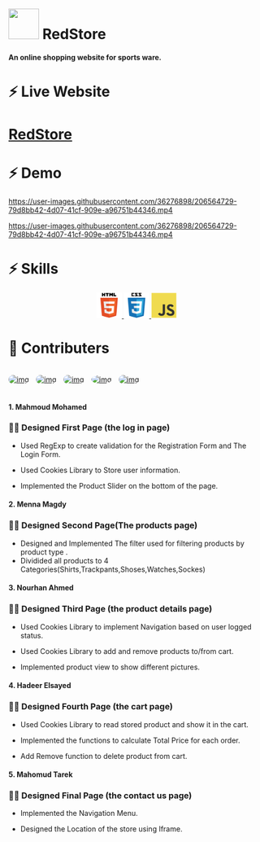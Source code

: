 <h1> <img src="https://previews.123rf.com/images/martialred/martialred1507/martialred150700920/42621171-shopping-cart-line-art-icon-for-apps-and-websites.jpg" width="60px" height="60px"> RedStore </h1>
<h4> An online shopping website for sports ware.</h4>

<h1>⚡ Live Website<h1>

[RedStore](https://mahmouud74.github.io/RedStore/)

<h1>⚡ Demo</h1>



https://user-images.githubusercontent.com/36276898/206564729-79d8bb42-4d07-41cf-909e-a96751b44346.mp4

https://user-images.githubusercontent.com/36276898/206564729-79d8bb42-4d07-41cf-909e-a96751b44346.mp4


<h1>⚡ Skills</h1>
<p align="center">
<a href="https://www.w3.org/html/" target="_blank" rel="noreferrer"> <img src="https://raw.githubusercontent.com/devicons/devicon/master/icons/html5/html5-original-wordmark.svg" alt="html5" width="50" height="50"/> </a> 
 <a href="https://www.w3schools.com/css/" target="_blank" rel="noreferrer"> <img src="https://raw.githubusercontent.com/devicons/devicon/master/icons/css3/css3-original-wordmark.svg" alt="css3" width="50" height="50"/> </a> <a href="https://developer.mozilla.org/en-US/docs/Web/JavaScript" target="_blank" rel="noreferrer">
 <img src="https://raw.githubusercontent.com/devicons/devicon/master/icons/javascript/javascript-original.svg" alt="javascript" width="50" height="50"/> </a> </p>

<h1>🤝 Contributers</h1>
<br>
<a href="https://github.com/Mahmouud74" style="border-radius:50%; margin-right:10px;"><img src="https://avatars.githubusercontent.com/u/64709199?v=4"  width="50px" height="50px" style="border-radius:50px" alt="img"></a>
<a href="https://github.com/MennaMagdy2019" style="border-radius:50%; margin-right:10px;"><img src="https://avatars.githubusercontent.com/u/50016070?s=96&v=4" width="50px" height="50px" style="border-radius:50px" alt="img"></a>
<a href="https://github.com/nourhanKg" style="border-radius:50%; margin-right:10px;"><img src="https://avatars.githubusercontent.com/u/36276898?v=4"  width="50px" height="50px" style="border-radius:50px" alt="img"></a>
 <a href="https://github.com/Hadeer-Elsayed" style="border-radius:50%; margin-right:10px;"><img src="https://avatars.githubusercontent.com/u/119134893?v=4" width="50px" height="50px" style="border-radius:100%" alt="img"></a>
<a href="https://github.com/MahmoudAlGohry" style="border-radius:50%; margin-right:10px;"><img src="https://avatars.githubusercontent.com/u/112321336?v=4"  width="50px" height="50px" style="border-radius:50px" alt="img"></a>

<br>
<br>
 <h4> 1. Mahmoud Mohamed </h4>

<h3>👨‍💻 Designed First Page (the log in page)</h3>

* Used  RegExp to create validation for the Registration Form and The Login Form.

* Used Cookies Library to Store user information.

* Implemented the Product Slider on the bottom of the page. 

 <h4> 2. Menna Magdy </h4>

 <h3>👨‍💻 Designed Second Page(The products page)</h3>

* Designed and Implemented The filter used for filtering products by product type .
* Dividided all products to 4 Categories(Shirts,Trackpants,Shoses,Watches,Sockes)

 <h4> 3. Nourhan Ahmed </h4>
 
 <h3>👨‍💻  Designed Third Page (the product details page)</h3>

* Used Cookies Library to implement Navigation based on user logged status.

* Used Cookies Library to add and remove products to/from cart.

* Implemented product view to show different pictures.

<h4> 4. Hadeer Elsayed</h4>
<h3>👨‍💻  Designed Fourth Page (the cart page) </h3>

* Used Cookies Library to read stored product and show it in the cart.

* Implemented the functions to calculate Total Price for each order.

* Add Remove function to delete product from cart.


<h4> 5. Mahomud Tarek </h4>
<h3>👨‍💻  Designed Final Page (the contact us page)</h3>

* Implemented the Navigation Menu.

* Designed the Location of the store using Iframe.







